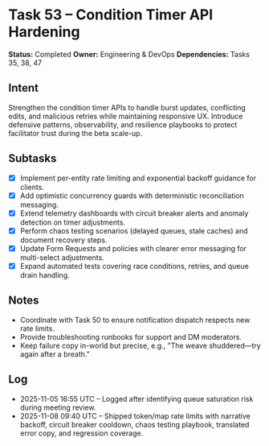 # Task 53 – Condition Timer API Hardening

**Status:** Completed
**Owner:** Engineering & DevOps
**Dependencies:** Tasks 35, 38, 47

## Intent
Strengthen the condition timer APIs to handle burst updates, conflicting edits, and malicious retries while maintaining responsive UX. Introduce defensive patterns, observability, and resilience playbooks to protect facilitator trust during the beta scale-up.

## Subtasks
- [x] Implement per-entity rate limiting and exponential backoff guidance for clients.
- [x] Add optimistic concurrency guards with deterministic reconciliation messaging.
- [x] Extend telemetry dashboards with circuit breaker alerts and anomaly detection on timer adjustments.
- [x] Perform chaos testing scenarios (delayed queues, stale caches) and document recovery steps.
- [x] Update Form Requests and policies with clearer error messaging for multi-select adjustments.
- [x] Expand automated tests covering race conditions, retries, and queue drain handling.

## Notes
- Coordinate with Task 50 to ensure notification dispatch respects new rate limits.
- Provide troubleshooting runbooks for support and DM moderators.
- Keep failure copy in-world but precise, e.g., "The weave shuddered—try again after a breath." 

## Log
- 2025-11-05 16:55 UTC – Logged after identifying queue saturation risk during meeting review.
- 2025-11-08 09:40 UTC – Shipped token/map rate limits with narrative backoff, circuit breaker cooldown, chaos testing playbook, translated error copy, and regression coverage.
